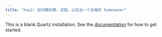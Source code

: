 ```yaml
---
title: "how2: 如何瞎折腾，试错，以及当一个合格的 homeowner"
---
```


This is a blank Quartz installation.
See the [documentation](https://quartz.jzhao.xyz) for how to get started.
